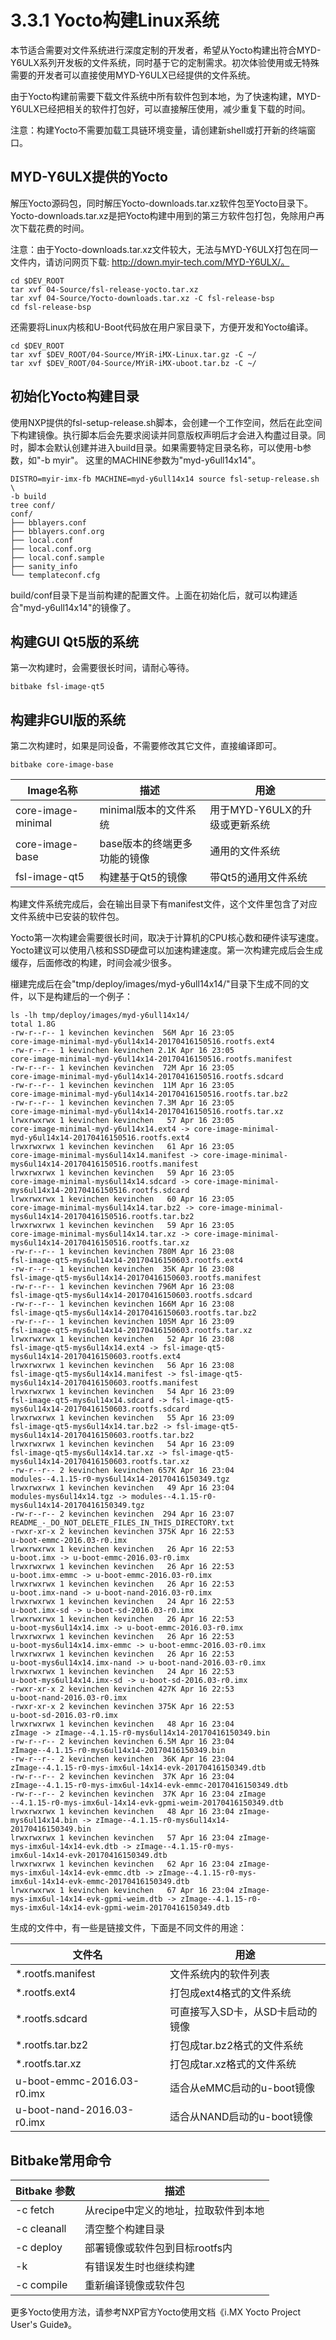 # 3.3.1 Yocto构建Linux系统

本节适合需要对文件系统进行深度定制的开发者，希望从Yocto构建出符合MYD-Y6ULX系列开发板的文件系统，同时基于它的定制需求。初次体验使用或无特殊需要的开发者可以直接使用MYD-Y6ULX已经提供的文件系统。

由于Yocto构建前需要下载文件系统中所有软件包到本地，为了快速构建，MYD-Y6ULX已经把相关的软件打包好，可以直接解压使用，减少重复下载的时间。

注意：构建Yocto不需要加载工具链环境变量，请创建新shell或打开新的终端窗口。

## MYD-Y6ULX提供的Yocto

解压Yocto源码包，同时解压Yocto-downloads.tar.xz软件包至Yocto目录下。Yocto-downloads.tar.xz是把Yocto构建中用到的第三方软件包打包，免除用户再次下载花费的时间。

注意：由于Yocto-downloads.tar.xz文件较大，无法与MYD-Y6ULX打包在同一文件内，请访问网页下载: http://down.myir-tech.com/MYD-Y6ULX/。

```
cd $DEV_ROOT
tar xvf 04-Source/fsl-release-yocto.tar.xz
tar xvf 04-Source/Yocto-downloads.tar.xz -C fsl-release-bsp
cd fsl-release-bsp
```

还需要将Linux内核和U-Boot代码放在用户家目录下，方便开发和Yocto编译。

```
cd $DEV_ROOT
tar xvf $DEV_ROOT/04-Source/MYiR-iMX-Linux.tar.gz -C ~/
tar xvf $DEV_ROOT/04-Source/MYiR-iMX-uboot.tar.bz -C ~/
```

## 初始化Yocto构建目录

使用NXP提供的fsl-setup-release.sh脚本，会创建一个工作空间，然后在此空间下构建镜像。执行脚本后会先要求阅读并同意版权声明后才会进入构盡过目录。同时，脚本会默认创建并进入build目录。如果需要特定目录名称，可以使用-b参数，如"-b myir"。
这里的MACHINE参数为"myd-y6ull14x14"。

```
DISTRO=myir-imx-fb MACHINE=myd-y6ull14x14 source fsl-setup-release.sh \
-b build
tree conf/
conf/
├── bblayers.conf
├── bblayers.conf.org
├── local.conf
├── local.conf.org
├── local.conf.sample
├── sanity_info
└── templateconf.cfg
```

build/conf目录下是当前构建的配置文件。上面在初始化后，就可以构建适合"myd-y6ull14x14"的镜像了。

## 构建GUI Qt5版的系统
第一次构建时，会需要很长时间，请耐心等待。

```
bitbake fsl-image-qt5
```

## 构建非GUI版的系统

第二次构建时，如果是同设备，不需要修改其它文件，直接编译即可。

```
bitbake core-image-base
```

Image名称 | 描述 | 用途
---------- | ------ | -----------------
core-image-minimal | minimal版本的文件系统 | 用于MYD-Y6ULX的升级或更新系统
core-image-base | base版本的终端更多功能的镜像 | 通用的文件系统
fsl-image-qt5 | 构建基于Qt5的镜像 | 带Qt5的通用文件系统

构建文件系统完成后，会在输出目录下有manifest文件，这个文件里包含了对应文件系统中已安装的软件包。

Yocto第一次构建会需要很长时间，取决于计算机的CPU核心数和硬件读写速度。Yocto建议可以使用八核和SSD硬盘可以加速构建速度。第一次构建完成后会生成缓存，后面修改的构建，时间会减少很多。

檭建完成后在会"tmp/deploy/images/myd-y6ull14x14/"目录下生成不同的文件，以下是构建后的一个例子：
```
ls -lh tmp/deploy/images/myd-y6ull14x14/
total 1.8G
-rw-r--r-- 1 kevinchen kevinchen  56M Apr 16 23:05 
core-image-minimal-myd-y6ul14x14-20170416150516.rootfs.ext4
-rw-r--r-- 1 kevinchen kevinchen 2.1K Apr 16 23:05 
core-image-minimal-myd-y6ul14x14-20170416150516.rootfs.manifest
-rw-r--r-- 1 kevinchen kevinchen  72M Apr 16 23:05 
core-image-minimal-myd-y6ul14x14-20170416150516.rootfs.sdcard
-rw-r--r-- 1 kevinchen kevinchen  11M Apr 16 23:05 
core-image-minimal-myd-y6ul14x14-20170416150516.rootfs.tar.bz2
-rw-r--r-- 1 kevinchen kevinchen 7.3M Apr 16 23:05 
core-image-minimal-myd-y6ul14x14-20170416150516.rootfs.tar.xz
lrwxrwxrwx 1 kevinchen kevinchen   57 Apr 16 23:05 
core-image-minimal-myd-y6ul14x14.ext4 -> core-image-minimal-
myd-y6ul14x14-20170416150516.rootfs.ext4
lrwxrwxrwx 1 kevinchen kevinchen   61 Apr 16 23:05 
core-image-minimal-mys6ul14x14.manifest -> core-image-minimal-
mys6ul14x14-20170416150516.rootfs.manifest
lrwxrwxrwx 1 kevinchen kevinchen   59 Apr 16 23:05 
core-image-minimal-mys6ul14x14.sdcard -> core-image-minimal-
mys6ul14x14-20170416150516.rootfs.sdcard
lrwxrwxrwx 1 kevinchen kevinchen   60 Apr 16 23:05 
core-image-minimal-mys6ul14x14.tar.bz2 -> core-image-minimal-
mys6ul14x14-20170416150516.rootfs.tar.bz2
lrwxrwxrwx 1 kevinchen kevinchen   59 Apr 16 23:05 
core-image-minimal-mys6ul14x14.tar.xz -> core-image-minimal-
mys6ul14x14-20170416150516.rootfs.tar.xz
-rw-r--r-- 1 kevinchen kevinchen 780M Apr 16 23:08 
fsl-image-qt5-mys6ul14x14-20170416150603.rootfs.ext4
-rw-r--r-- 1 kevinchen kevinchen  35K Apr 16 23:08 
fsl-image-qt5-mys6ul14x14-20170416150603.rootfs.manifest
-rw-r--r-- 1 kevinchen kevinchen 796M Apr 16 23:08 
fsl-image-qt5-mys6ul14x14-20170416150603.rootfs.sdcard
-rw-r--r-- 1 kevinchen kevinchen 166M Apr 16 23:08 
fsl-image-qt5-mys6ul14x14-20170416150603.rootfs.tar.bz2
-rw-r--r-- 1 kevinchen kevinchen 105M Apr 16 23:09 
fsl-image-qt5-mys6ul14x14-20170416150603.rootfs.tar.xz
lrwxrwxrwx 1 kevinchen kevinchen   52 Apr 16 23:08 
fsl-image-qt5-mys6ul14x14.ext4 -> fsl-image-qt5-
mys6ul14x14-20170416150603.rootfs.ext4
lrwxrwxrwx 1 kevinchen kevinchen   56 Apr 16 23:08 
fsl-image-qt5-mys6ul14x14.manifest -> fsl-image-qt5-
mys6ul14x14-20170416150603.rootfs.manifest
lrwxrwxrwx 1 kevinchen kevinchen   54 Apr 16 23:09 
fsl-image-qt5-mys6ul14x14.sdcard -> fsl-image-qt5-
mys6ul14x14-20170416150603.rootfs.sdcard
lrwxrwxrwx 1 kevinchen kevinchen   55 Apr 16 23:09 
fsl-image-qt5-mys6ul14x14.tar.bz2 -> fsl-image-qt5-
mys6ul14x14-20170416150603.rootfs.tar.bz2
lrwxrwxrwx 1 kevinchen kevinchen   54 Apr 16 23:09 
fsl-image-qt5-mys6ul14x14.tar.xz -> fsl-image-qt5-
mys6ul14x14-20170416150603.rootfs.tar.xz
-rw-r--r-- 2 kevinchen kevinchen 657K Apr 16 23:04 
modules--4.1.15-r0-mys6ul14x14-20170416150349.tgz
lrwxrwxrwx 1 kevinchen kevinchen   49 Apr 16 23:04 
modules-mys6ul14x14.tgz -> modules--4.1.15-r0-
mys6ul14x14-20170416150349.tgz
-rw-r--r-- 2 kevinchen kevinchen  294 Apr 16 23:07 
README_-_DO_NOT_DELETE_FILES_IN_THIS_DIRECTORY.txt
-rwxr-xr-x 2 kevinchen kevinchen 375K Apr 16 22:53 
u-boot-emmc-2016.03-r0.imx
lrwxrwxrwx 1 kevinchen kevinchen   26 Apr 16 22:53 
u-boot.imx -> u-boot-emmc-2016.03-r0.imx
lrwxrwxrwx 1 kevinchen kevinchen   26 Apr 16 22:53 
u-boot.imx-emmc -> u-boot-emmc-2016.03-r0.imx
lrwxrwxrwx 1 kevinchen kevinchen   26 Apr 16 22:53 
u-boot.imx-nand -> u-boot-nand-2016.03-r0.imx
lrwxrwxrwx 1 kevinchen kevinchen   24 Apr 16 22:53 
u-boot.imx-sd -> u-boot-sd-2016.03-r0.imx
lrwxrwxrwx 1 kevinchen kevinchen   26 Apr 16 22:53 
u-boot-mys6ul14x14.imx -> u-boot-emmc-2016.03-r0.imx
lrwxrwxrwx 1 kevinchen kevinchen   26 Apr 16 22:53 
u-boot-mys6ul14x14.imx-emmc -> u-boot-emmc-2016.03-r0.imx
lrwxrwxrwx 1 kevinchen kevinchen   26 Apr 16 22:53 
u-boot-mys6ul14x14.imx-nand -> u-boot-nand-2016.03-r0.imx
lrwxrwxrwx 1 kevinchen kevinchen   24 Apr 16 22:53 
u-boot-mys6ul14x14.imx-sd -> u-boot-sd-2016.03-r0.imx
-rwxr-xr-x 2 kevinchen kevinchen 427K Apr 16 22:53 
u-boot-nand-2016.03-r0.imx
-rwxr-xr-x 2 kevinchen kevinchen 375K Apr 16 22:53 
u-boot-sd-2016.03-r0.imx
lrwxrwxrwx 1 kevinchen kevinchen   48 Apr 16 23:04 
zImage -> zImage--4.1.15-r0-mys6ul14x14-20170416150349.bin
-rw-r--r-- 2 kevinchen kevinchen 6.5M Apr 16 23:04 
zImage--4.1.15-r0-mys6ul14x14-20170416150349.bin
-rw-r--r-- 2 kevinchen kevinchen  36K Apr 16 23:04 
zImage--4.1.15-r0-mys-imx6ul-14x14-evk-20170416150349.dtb
-rw-r--r-- 2 kevinchen kevinchen  37K Apr 16 23:04 
zImage--4.1.15-r0-mys-imx6ul-14x14-evk-emmc-20170416150349.dtb
-rw-r--r-- 2 kevinchen kevinchen  37K Apr 16 23:04 zImage
--4.1.15-r0-mys-imx6ul-14x14-evk-gpmi-weim-20170416150349.dtb
lrwxrwxrwx 1 kevinchen kevinchen   48 Apr 16 23:04 zImage-
mys6ul14x14.bin -> zImage--4.1.15-r0-mys6ul14x14-
20170416150349.bin
lrwxrwxrwx 1 kevinchen kevinchen   57 Apr 16 23:04 zImage-
mys-imx6ul-14x14-evk.dtb -> zImage--4.1.15-r0-mys-
imx6ul-14x14-evk-20170416150349.dtb
lrwxrwxrwx 1 kevinchen kevinchen   62 Apr 16 23:04 zImage-
mys-imx6ul-14x14-evk-emmc.dtb -> zImage--4.1.15-r0-mys-
imx6ul-14x14-evk-emmc-20170416150349.dtb
lrwxrwxrwx 1 kevinchen kevinchen   67 Apr 16 23:04 zImage-
mys-imx6ul-14x14-evk-gpmi-weim.dtb -> zImage--4.1.15-r0-
mys-imx6ul-14x14-evk-gpmi-weim-20170416150349.dtb

```

生成的文件中，有一些是链接文件，下面是不同文件的用途：

文件名 | 用途
------ | ----
*.rootfs.manifest | 文件系统内的软件列表
*.rootfs.ext4 | 打包成ext4格式的文件系统
*.rootfs.sdcard | 可直接写入SD卡，从SD卡启动的镜像
*.rootfs.tar.bz2 | 打包成tar.bz2格式的文件系统
*.rootfs.tar.xz | 打包成tar.xz格式的文件系统
u-boot-emmc-2016.03-r0.imx | 适合从eMMC启动的u-boot镜像
u-boot-nand-2016.03-r0.imx | 适合从NAND启动的u-boot镜像

## Bitbake常用命令

Bitbake 参数 | 描述
------------ | ----
-c fetch | 从recipe中定义的地址，拉取软件到本地
-c cleanall | 清空整个构建目录
-c deploy | 部署镜像或软件包到目标rootfs内
-k | 有错误发生时也继续构建
-c compile | 重新编译镜像或软件包

更多Yocto使用方法，请参考NXP官方Yocto使用文档《i.MX Yocto Project User's Guide》。
